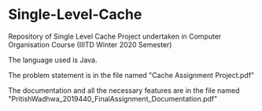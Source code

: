 # Single-Level-Cache
Repository of Single Level Cache Project undertaken in Computer Organisation Course (IIITD Winter 2020 Semester)

The language used is Java.

The problem statement is in the file named "Cache Assignment Project.pdf"

The documentation and all the necessary features are in the file named "PritishWadhwa_2019440_FinalAssignment_Documentation.pdf"
